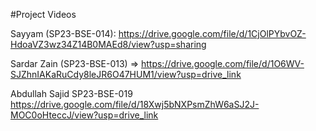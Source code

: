 #Project Videos

Sayyam (SP23-BSE-014): https://drive.google.com/file/d/1CjOlPYbvOZ-HdoaVZ3wz34Z14B0MAEd8/view?usp=sharing

Sardar Zain (SP23-BSE-013) => https://drive.google.com/file/d/1O6WV-SJZhnIAKaRuCdy8leJR6O47HUM1/view?usp=drive_link

Abdullah Sajid SP23-BSE-019 https://drive.google.com/file/d/18Xwj5bNXPsmZhW6aSJ2J-MOC0oHteccJ/view?usp=drive_link
